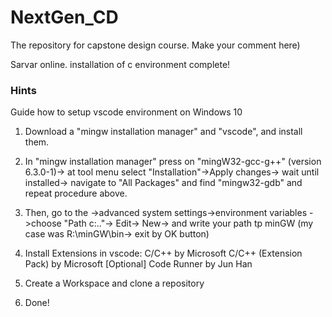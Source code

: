 # NextGen_CD
The repository for capstone design course. Make your comment here)

Sarvar online. installation of c environment complete!

### Hints ###
Guide how to setup vscode environment on Windows 10
1. Download a "mingw installation manager" and "vscode", and install them.

2. In "mingw installation manager" press on "mingW32-gcc-g++" (version 6.3.0-1)->
    at tool menu select "Installation"->Apply changes-> wait until installed->
    navigate to "All Packages" and find "mingw32-gdb" and repeat procedure above.

3. Then, go to the ->advanced system settings->environment variables
    ->choose "Path c:\.."-> Edit-> New-> and write your path tp minGW (my case was R:\minGW\bin-> exit by OK button)

4. Install Extensions in vscode:
    C/C++ by Microsoft
    C/C++ (Extension Pack) by Microsoft [Optional]
    Code Runner by Jun Han

5. Create a Workspace and clone a repository

6. Done!

